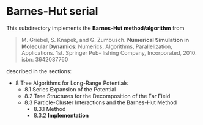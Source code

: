 # Barnes-Hut serial

This subdirectory implements the **Barnes-Hut method/algorithm** from 

> M. Griebel, S. Knapek, and G. Zumbusch. **Numerical Simulation in Molecular Dynamics**: Numerics, Algorithms, Parallelization, Applications. 1st. Springer Pub- lishing Company, Incorporated, 2010. isbn: 3642087760

described in the sections:

* 8 Tree Algorithms for Long-Range Potentials 
	* 8.1 Series Expansion of the Potential 
	* 8.2 Tree Structures for the Decomposition of the Far Field 
	* 8.3 Particle-Cluster Interactions and the Barnes-Hut Method 
		* 8.3.1 Method 
		* 8.3.2 **Implementation** 

